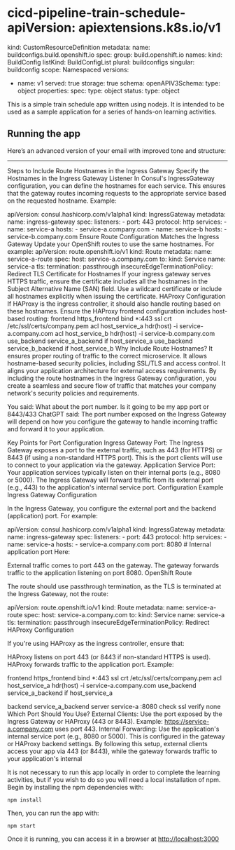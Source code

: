 # cicd-pipeline-train-schedule-apiVersion: apiextensions.k8s.io/v1
kind: CustomResourceDefinition
metadata:
  name: buildconfigs.build.openshift.io
spec:
  group: build.openshift.io
  names:
    kind: BuildConfig
    listKind: BuildConfigList
    plural: buildconfigs
    singular: buildconfig
  scope: Namespaced
  versions:
  - name: v1
    served: true
    storage: true
    schema:
      openAPIV3Schema:
        type: object
        properties:
          spec:
            type: object
          status:
            type: object


This is a simple train schedule app written using nodejs. It is intended to be used as a sample application for a series of hands-on learning activities.

## Running the app


Here’s an advanced version of your email with improved tone and structure:  

---

Steps to Include Route Hostnames in the Ingress Gateway
Specify the Hostnames in the Ingress Gateway Listener
In Consul's IngressGateway configuration, you can define the hostnames for each service. This ensures that the gateway routes incoming requests to the appropriate service based on the requested hostname.
Example:

apiVersion: consul.hashicorp.com/v1alpha1
kind: IngressGateway
metadata:
  name: ingress-gateway
spec:
  listeners:
    - port: 443
      protocol: http
      services:
        - name: service-a
          hosts:
            - service-a.company.com
        - name: service-b
          hosts:
            - service-b.company.com
Ensure Route Configuration Matches the Ingress Gateway
Update your OpenShift routes to use the same hostnames. For example:
apiVersion: route.openshift.io/v1
kind: Route
metadata:
  name: service-a-route
spec:
  host: service-a.company.com
  to:
    kind: Service
    name: service-a
  tls:
    termination: passthrough
    insecureEdgeTerminationPolicy: Redirect
TLS Certificate for Hostnames
If your ingress gateway serves HTTPS traffic, ensure the certificate includes all the hostnames in the Subject Alternative Name (SAN) field. Use a wildcard certificate or include all hostnames explicitly when issuing the certificate.
HAProxy Configuration
If HAProxy is the ingress controller, it should also handle routing based on these hostnames. Ensure the HAProxy frontend configuration includes host-based routing:
frontend https_frontend
    bind *:443 ssl crt /etc/ssl/certs/company.pem
    acl host_service_a hdr(host) -i service-a.company.com
    acl host_service_b hdr(host) -i service-b.company.com
    use_backend service_a_backend if host_service_a
    use_backend service_b_backend if host_service_b
Why Include Route Hostnames?
It ensures proper routing of traffic to the correct microservice.
It allows hostname-based security policies, including SSL/TLS and access control.
It aligns your application architecture for external access requirements.
By including the route hostnames in the Ingress Gateway configuration, you create a seamless and secure flow of traffic that matches your company network's security policies and requirements.

You said:
What about the port number. Is it going to be my app port or 8443/433
ChatGPT said:
The port number exposed on the Ingress Gateway will depend on how you configure the gateway to handle incoming traffic and forward it to your application.

Key Points for Port Configuration
Ingress Gateway Port:
The Ingress Gateway exposes a port to the external traffic, such as 443 (for HTTPS) or 8443 (if using a non-standard HTTPS port).
This is the port clients will use to connect to your application via the gateway.
Application Service Port:
Your application services typically listen on their internal ports (e.g., 8080 or 5000).
The Ingress Gateway will forward traffic from its external port (e.g., 443) to the application's internal service port.
Configuration Example
Ingress Gateway Configuration

In the Ingress Gateway, you configure the external port and the backend (application) port. For example:

apiVersion: consul.hashicorp.com/v1alpha1
kind: IngressGateway
metadata:
  name: ingress-gateway
spec:
  listeners:
    - port: 443
      protocol: http
      services:
        - name: service-a
          hosts:
            - service-a.company.com
          port: 8080  # Internal application port
Here:

External traffic comes to port 443 on the gateway.
The gateway forwards traffic to the application listening on port 8080.
OpenShift Route

The route should use passthrough termination, as the TLS is terminated at the Ingress Gateway, not the route:

apiVersion: route.openshift.io/v1
kind: Route
metadata:
  name: service-a-route
spec:
  host: service-a.company.com
  to:
    kind: Service
    name: service-a
  tls:
    termination: passthrough
    insecureEdgeTerminationPolicy: Redirect
HAProxy Configuration

If you're using HAProxy as the ingress controller, ensure that:

HAProxy listens on port 443 (or 8443 if non-standard HTTPS is used).
HAProxy forwards traffic to the application port.
Example:

frontend https_frontend
    bind *:443 ssl crt /etc/ssl/certs/company.pem
    acl host_service_a hdr(host) -i service-a.company.com
    use_backend service_a_backend if host_service_a

backend service_a_backend
    server service-a <service-a-ip>:8080 check ssl verify none
Which Port Should You Use?
External Clients:
Use the port exposed by the Ingress Gateway or HAProxy (443 or 8443).
Example: https://service-a.company.com uses port 443.
Internal Forwarding:
Use the application's internal service port (e.g., 8080 or 5000).
This is configured in the gateway or HAProxy backend settings.
By following this setup, external clients access your app via 443 (or 8443), while the gateway forwards traffic to your application's internal






 

  




It is not necessary to run this app locally in order to complete the learning activities, but if you wish to do so you will need a local installation of npm. Begin by installing the npm dependencies with:

    npm install

Then, you can run the app with:

    npm start

Once it is running, you can access it in a browser at [http://localhost:3000](http://localhost:3000)
